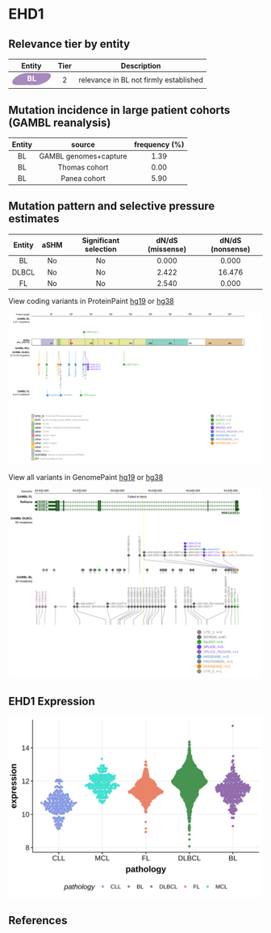 # EHD1

## Relevance tier by entity

|Entity|Tier|Description                           |
|:------:|:----:|--------------------------------------|
|![BL](images/icons/BL_tier2.png)    |2   |relevance in BL not firmly established|

## Mutation incidence in large patient cohorts (GAMBL reanalysis)

|Entity|source               |frequency (%)|
|:------:|:---------------------:|:-------------:|
|BL    |GAMBL genomes+capture|1.39         |
|BL    |Thomas cohort        |0.00         |
|BL    |Panea cohort         |5.90         |

## Mutation pattern and selective pressure estimates

|Entity|aSHM|Significant selection|dN/dS (missense)|dN/dS (nonsense)|
|:------:|:----:|:---------------------:|:----------------:|:----------------:|
|BL    |No  |No                   |0.000           | 0.000          |
|DLBCL |No  |No                   |2.422           |16.476          |
|FL    |No  |No                   |2.540           | 0.000          |



View coding variants in ProteinPaint [hg19](https://morinlab.github.io/LLMPP/GAMBL/EHD1_protein.html)  or [hg38](https://morinlab.github.io/LLMPP/GAMBL/EHD1_protein_hg38.html)

![](images/proteinpaint/EHD1_NM_006795.svg)

View all variants in GenomePaint [hg19](https://morinlab.github.io/LLMPP/GAMBL/EHD1.html)  or [hg38](https://morinlab.github.io/LLMPP/GAMBL/EHD1_hg38.html)

![](images/proteinpaint/EHD1.svg)

## EHD1 Expression
![](images/gene_expression/EHD1_by_pathology.svg)
<!-- ORIGIN: Unknown -->
<!-- BL: thomasGeneticSubgroupsInform2023 -->

## References
